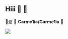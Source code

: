 ## Hiii 💚 🖤
🍓爱
💮 **Carme1ia/Carme1ia** 💮

![](https://media1.tenor.com/m/ZO4mGPp2q0YAAAAC/jynx-saoirse-nana-nana-osaki-nana-komatsu.gif)
